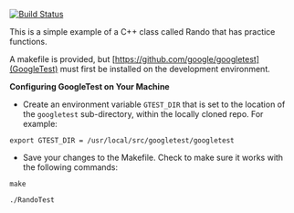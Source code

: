 [![Build Status](https://travis-ci.org/ChicoState/cpp-gtest.svg?branch=master)](https://travis-ci.org/ChicoState/cpp-gtest)

This is a simple example of a C++ class called Rando that has practice functions.

A makefile is provided, but [https://github.com/google/googletest](GoogleTest) must first be installed on the development environment.

**Configuring GoogleTest on Your Machine**

* Create an environment variable `GTEST_DIR` that is set to the location of the `googletest` sub-directory, within the locally cloned repo. For example:
 
`export GTEST_DIR = /usr/local/src/googletest/googletest`

* Save your changes to the Makefile. Check to make sure it works with the following commands:

`make`

`./RandoTest`
